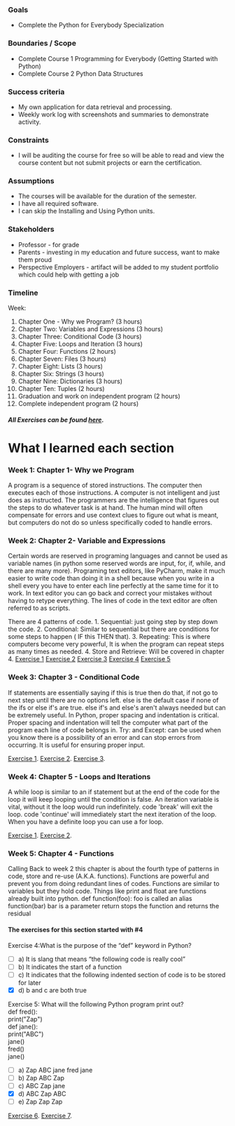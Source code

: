 
### Goals

-   Complete the Python for Everybody Specialization

### Boundaries / Scope

-   Complete Course 1 Programming for Everybody (Getting Started with Python)
-   Complete Course 2 Python Data Structures

### Success criteria

-   My own application for data retrieval and processing.
-   Weekly work log with screenshots and summaries to demonstrate activity.

### Constraints

-   I will be auditing the course for free so will be able to read and view the course content but not submit projects or earn the certification.

### Assumptions

-   The courses will be available for the duration of the semester.
-   I have all required software.
-   I can skip the Installing and Using Python units.

### Stakeholders

-   Professor - for grade
-   Parents - investing in my education and future success, want to make them proud
-   Perspective Employers - artifact will be added to my student portfolio which could help with getting a job

### Timeline

Week:

1.  Chapter One - Why we Program? (3 hours)
2.  Chapter Two: Variables and Expressions (3 hours)
3.  Chapter Three: Conditional Code (3 hours)
4.  Chapter Five: Loops and Iteration (3 hours)
5.  Chapter Four: Functions (2 hours)
6.  Chapter Seven: Files (3 hours)
7.  Chapter Eight: Lists (3 hours)
8.  Chapter Six: Strings (3 hours)
9.  Chapter Nine: Dictionaries (3 hours)
10.  Chapter Ten: Tuples (2 hours)
11.  Graduation and work on independent program (2 hours)
12.  Complete independent program (2 hours)

##### All Exercises can be found [here](https://www.py4e.com/book).

# What I learned each section

### Week 1: Chapter 1- Why we Program
A program is a sequence of stored instructions. The computer then executes each of those instructions. A computer is not intelligent and just does as instructed. The programmers are the intelligence that figures out the steps to do whatever task is at hand. The human mind will often compensate for errors and use context clues to figure out what is meant, but computers do not do so unless specifically coded to handle errors.

### Week 2: Chapter 2- Variable and Expressions
Certain words are reserved in programing languages and cannot be used as variable names (in python some reserved words are input, for, if, while, and there are many more). Programing text editors, like PyCharm, make it much easier to write code than doing it in a shell because when you write in a shell every you have to enter each line perfectly at the same time for it to work. In text editor you can go back and correct your mistakes without having to retype everything. The lines of code in the text editor are often referred to as scripts.

There are 4 patterns of code. 1. Sequential: just going step by step down the code. 2. Conditional: Similar to sequential but there are conditions for some steps to happen ( IF this THEN that). 3. Repeating: This is where computers become very powerful, It is when the program can repeat steps as many times as needed. 4. Store and Retrieve: Will be covered in chapter 4. 
[Exercise 1](https://github.com/rpsmith77/PythonForEverybody/blob/master/Exercise1.py)
[Exercise 2](https://github.com/rpsmith77/PythonForEverybody/blob/master/Exercise2.py)
[Exercise 3](https://github.com/rpsmith77/PythonForEverybody/blob/master/Exercise3.py)
[Exercise 4](https://github.com/rpsmith77/PythonForEverybody/blob/master/Exercise4.py)
[Exercise 5](https://github.com/rpsmith77/PythonForEverybody/blob/master/Exercise5.py)

### Week 3: Chapter 3 - Conditional Code 
If statements are essentially saying if this is true then do that, if not go to next step until there are no options left. else is the default case if none of the ifs or else if's are true. else if's and else's aren't always needed but can be extremely useful.
In Python, proper spacing and indentation is critical. Proper spacing and indentation will tell the computer what part of the program each line of code belongs in. Try: and Except: can be used when you know there is a possibility of an error and can stop errors from occurring. It is useful for ensuring proper input. 

[Exercise 1](https://github.com/rpsmith77/PythonForEverybody/blob/master/CH3_Exercise1.py). 
[Exercise 2](https://github.com/rpsmith77/PythonForEverybody/blob/master/CH3_Exercise2.py).
[Exercise 3](https://github.com/rpsmith77/PythonForEverybody/blob/master/CH3_Exercise3.py).

### Week 4: Chapter 5 - Loops and Iterations
A while loop is similar to an if statement but at the end of the code for the loop it will keep looping until the condition is false. An iteration variable is vital, without it the loop would run indefinitely. code 'break' will exit the loop. code 'continue' will immediately start the next iteration of the loop. When you have a definite loop you can use a for loop.

[Exercise 1](https://github.com/rpsmith77/PythonForEverybody/blob/master/CH5_Exercise1.py).
[Exercise 2](https://github.com/rpsmith77/PythonForEverybody/blob/master/CH5_Exercise2.py).

### Week 5: Chapter 4 - Functions
Calling Back to week 2 this chapter is about the fourth type of patterns in code, store and re-use (A.K.A. functions). Functions are powerful and prevent you from doing redundant lines of codes. Functions are similar to variables but they hold code. Things like print and float are functions already built into python. 
def function(foo): foo is called an alias
function(bar)  bar is a parameter
return stops the function and returns the residual

#### The exercises for this section started with #4

Exercise 4:What is the purpose of the “def” keyword in Python?
 - [ ] a) It is slang that means “the following code is really cool”
 - [ ] b) It indicates the start of a function
 - [ ] c) It indicates that the following indented section of code is to
       be stored for later
 - [x] d) b and c are both true
 
Exercise 5: What will the following Python program print out?<br/>
def fred():<br/>
print("Zap") <br/>
def jane(): <br/>
print("ABC")<br/>
 jane() <br/>
 fred() <br/>
 jane()<br/>
 - [ ] a) Zap ABC jane fred jane
 - [ ] b) Zap ABC Zap
 - [ ] c) ABC Zap jane
 - [x] d) ABC Zap ABC
 - [ ] e) Zap Zap Zap

[Exercise 6](https://github.com/rpsmith77/PythonForEverybody/blob/master/CH4_Exercise%206.py).
[Exercise 7](https://github.com/rpsmith77/PythonForEverybody/blob/master/CH4_Exercise%207.py).
